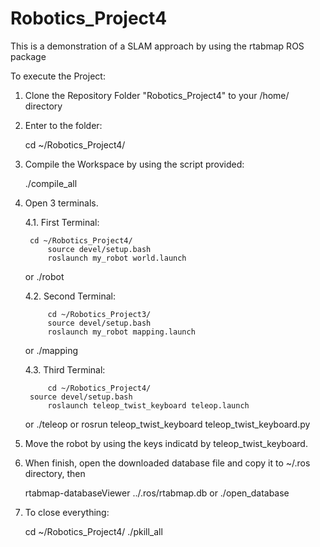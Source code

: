 # Robotics_Project4
This is a demonstration of a SLAM approach by using the rtabmap ROS package

To execute the Project:

1. Clone the Repository Folder "Robotics_Project4" to your /home/<user> directory
2. Enter to the folder:
  
	cd ~/Robotics_Project4/
  
3. Compile the Workspace by using the script provided:
  
	./compile_all
 
4. Open 3 terminals.
  
	4.1. First Terminal: 
  
		cd ~/Robotics_Project4/
	      	source devel/setup.bash
	       	roslaunch my_robot world.launch
	or
		./robot
  
	4.2. Second Terminal:
  
	       	cd ~/Robotics_Project3/
	      	source devel/setup.bash
	      	roslaunch my_robot mapping.launch
	or
		./mapping
  
	4.3. Third Terminal:
  
      		cd ~/Robotics_Project4/	
		source devel/setup.bash
      		roslaunch teleop_twist_keyboard teleop.launch
	or
		./teleop
	or
		rosrun teleop_twist_keyboard teleop_twist_keyboard.py
  

5. Move the robot by using the keys indicatd by teleop_twist_keyboard.

6. When finish, open the downloaded database file and copy it to ~/.ros directory, then
	
	rtabmap-databaseViewer ../.ros/rtabmap.db
	or
	./open_database	

7. To close everything:
  
	cd ~/Robotics_Project4/
    	./pkill_all


